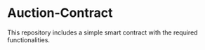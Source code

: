 # Auction-Contract
This repository includes a simple smart contract with the required functionalities.
